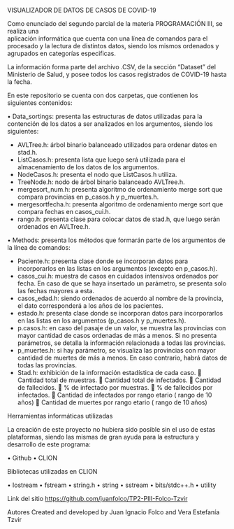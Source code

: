 VISUALIZADOR DE DATOS DE CASOS DE COVID-19

Como enunciado del segundo parcial de la materia PROGRAMACIÓN III, se realiza una  
aplicación informática que cuenta con una línea de comandos para el procesado y la 
lectura de distintos datos, siendo los mismos ordenados y agrupados en categorías 
especificas.

La información forma parte del archivo .CSV, de la sección “Dataset” del Ministerio 
de Salud, y posee todos los casos registrados de COVID-19 hasta la fecha. 

En este repositorio se cuenta con dos carpetas, que contienen los siguientes 
contenidos:

•	Data_sortings: presenta las estructuras de datos utilizadas para la contención 
    de los datos a ser analizados en los argumentos, siendo los siguientes:

-	AVLTree.h: árbol binario balanceado utilizados para ordenar datos en stad.h.
-	ListCasos.h: presenta lista que luego será utilizada para el almacenamiento de 
    los datos de los argumentos.
-	NodeCasos.h: presenta el nodo que ListCasos.h utiliza.
-	TreeNode.h: nodo de árbol binario balanceado AVLTree.h.
-	mergesort_num.h: presenta algoritmo de ordenamiento merge sort que compara 
    provincias en p_casos.h y p_muertes.h.
-	mergesortfecha.h: presenta algoritmo de ordenamiento merge sort que compara 
    fechas en casos_cui.h.
-	rango.h: presenta clase para colocar datos de stad.h, que luego serán ordenados 
    en AVLTree.h.

•	Methods: presenta los métodos que formarán parte de los argumentos de la línea 
    de comandos:
    
-	Paciente.h: presenta clase donde se incorporan datos para incorporarlos en las 
    listas en los argumentos (excepto en p_casos.h).
-	casos_cui.h: muestra de casos en cuidados intensivos ordenados por fecha. 
    En caso de que se haya insertado un parámetro, se presenta solo las fechas 
    mayores a esta.
-	casos_edad.h: siendo ordenados de acuerdo al nombre de la provincia, el dato 
    corresponderá a los años de los pacientes.
-	estado.h: presenta clase donde se incorporan datos para incorporarlos en las 
    listas en los argumentos (p_casos.h y  p_muertes.h).
-	p.casos.h: en caso del pasaje de un valor, se muestra las provincias con mayor 
    cantidad de casos ordenadas de más a menos. Si no presenta parámetros, 
    se detalla la información relacionada a todas las provincias.
-	p_muertes.h: si hay parámetro, se visualiza las provincias con mayor cantidad 
    de muertes de más a menos. En caso contrario, habrá datos de todas las provincias. 
-	Stad.h: exhibición de la información estadística de cada caso. 
	Cantidad total de muestras. 
	Cantidad total de infectados. 
	Cantidad de fallecidos. 
	% de infectado por muestras. 
	% de fallecidos por infectados. 
	Cantidad de infectados por rango etario ( rango de 10 años) 
	Cantidad de muertes por rango etario ( rango de 10 años)

Herramientas informáticas utilizadas

La creación de este proyecto no hubiera sido posible sin el uso de estas 
plataformas, siendo las mismas de gran ayuda para la estructura y desarrollo de 
este programa:

•	Github
•	CLION

 Bibliotecas utilizadas en CLION
 
•	Iostream
•	fstream
•	string.h
•	string
•	sstream
•	bits/stdc++.h
•	utility

Link del sitio
https://github.com/juanfolco/TP2-PIII-Folco-Tzvir

Autores
Created and developed by Juan Ignacio Folco and Vera Estefanía Tzvir
